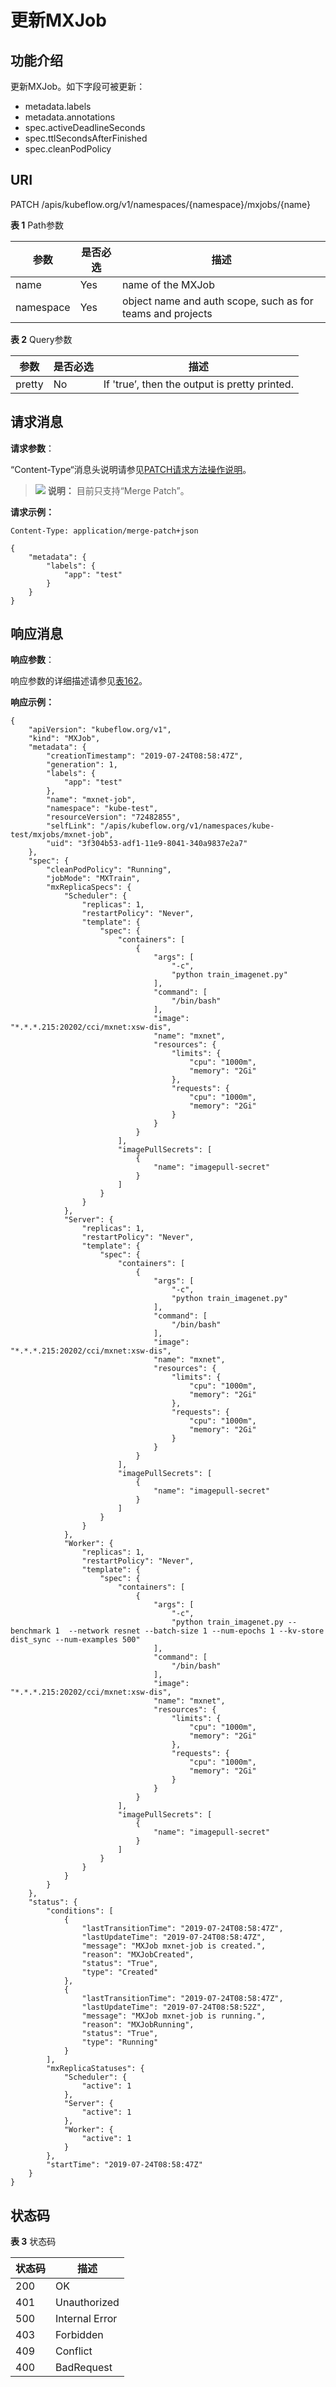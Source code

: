 # 更新MXJob<a name="cci_02_3156"></a>

## 功能介绍<a name="zh-cn_topic_0083864910_section15904123713483"></a>

更新MXJob。如下字段可被更新：

-   metadata.labels
-   metadata.annotations
-   spec.activeDeadlineSeconds
-   spec.ttlSecondsAfterFinished
-   spec.cleanPodPolicy

## URI<a name="zh-cn_topic_0083864910_section764545414815"></a>

PATCH /apis/kubeflow.org/v1/namespaces/\{namespace\}/mxjobs/\{name\}

**表 1**  Path参数

|参数|是否必选|描述|
|--|--|--|
|name|Yes|name of the MXJob|
|namespace|Yes|object name and auth scope, such as for teams and projects|


**表 2**  Query参数

|参数|是否必选|描述|
|--|--|--|
|pretty|No|If 'true’, then the output is pretty printed.|


## 请求消息<a name="zh-cn_topic_0083864910_section24905416619"></a>

**请求参数**：

“Content-Type“消息头说明请参见[PATCH请求方法操作说明](PATCH请求方法操作说明.md)。

>![](public_sys-resources/icon-note.gif) **说明：** 
>目前只支持“Merge Patch”。

**请求示例：**

```
Content-Type: application/merge-patch+json
```

```
{
    "metadata": {
        "labels": {
            "app": "test"
        }
    }
}
```

## 响应消息<a name="zh-cn_topic_0083864910_section1575712476123"></a>

**响应参数**：

响应参数的详细描述请参见[表162](数据结构-0.md#table65611161418)。

**响应示例：**

```
{
    "apiVersion": "kubeflow.org/v1",
    "kind": "MXJob",
    "metadata": {
        "creationTimestamp": "2019-07-24T08:58:47Z",
        "generation": 1,
        "labels": {
            "app": "test"
        },
        "name": "mxnet-job",
        "namespace": "kube-test",
        "resourceVersion": "72482855",
        "selfLink": "/apis/kubeflow.org/v1/namespaces/kube-test/mxjobs/mxnet-job",
        "uid": "3f304b53-adf1-11e9-8041-340a9837e2a7"
    },
    "spec": {
        "cleanPodPolicy": "Running",
        "jobMode": "MXTrain",
        "mxReplicaSpecs": {
            "Scheduler": {
                "replicas": 1,
                "restartPolicy": "Never",
                "template": {
                    "spec": {
                        "containers": [
                            {
                                "args": [
                                    "-c",
                                    "python train_imagenet.py"
                                ],
                                "command": [
                                    "/bin/bash"
                                ],
                                "image": "*.*.*.215:20202/cci/mxnet:xsw-dis",
                                "name": "mxnet",
                                "resources": {
                                    "limits": {
                                        "cpu": "1000m",
                                        "memory": "2Gi"
                                    },
                                    "requests": {
                                        "cpu": "1000m",
                                        "memory": "2Gi"
                                    }
                                }
                            }
                        ],
                        "imagePullSecrets": [
                            {
                                "name": "imagepull-secret"
                            }
                        ]
                    }
                }
            },
            "Server": {
                "replicas": 1,
                "restartPolicy": "Never",
                "template": {
                    "spec": {
                        "containers": [
                            {
                                "args": [
                                    "-c",
                                    "python train_imagenet.py"
                                ],
                                "command": [
                                    "/bin/bash"
                                ],
                                "image": "*.*.*.215:20202/cci/mxnet:xsw-dis",
                                "name": "mxnet",
                                "resources": {
                                    "limits": {
                                        "cpu": "1000m",
                                        "memory": "2Gi"
                                    },
                                    "requests": {
                                        "cpu": "1000m",
                                        "memory": "2Gi"
                                    }
                                }
                            }
                        ],
                        "imagePullSecrets": [
                            {
                                "name": "imagepull-secret"
                            }
                        ]
                    }
                }
            },
            "Worker": {
                "replicas": 1,
                "restartPolicy": "Never",
                "template": {
                    "spec": {
                        "containers": [
                            {
                                "args": [
                                    "-c",
                                    "python train_imagenet.py --benchmark 1  --network resnet --batch-size 1 --num-epochs 1 --kv-store dist_sync --num-examples 500"
                                ],
                                "command": [
                                    "/bin/bash"
                                ],
                                "image": "*.*.*.215:20202/cci/mxnet:xsw-dis",
                                "name": "mxnet",
                                "resources": {
                                    "limits": {
                                        "cpu": "1000m",
                                        "memory": "2Gi"
                                    },
                                    "requests": {
                                        "cpu": "1000m",
                                        "memory": "2Gi"
                                    }
                                }
                            }
                        ],
                        "imagePullSecrets": [
                            {
                                "name": "imagepull-secret"
                            }
                        ]
                    }
                }
            }
        }
    },
    "status": {
        "conditions": [
            {
                "lastTransitionTime": "2019-07-24T08:58:47Z",
                "lastUpdateTime": "2019-07-24T08:58:47Z",
                "message": "MXJob mxnet-job is created.",
                "reason": "MXJobCreated",
                "status": "True",
                "type": "Created"
            },
            {
                "lastTransitionTime": "2019-07-24T08:58:47Z",
                "lastUpdateTime": "2019-07-24T08:58:52Z",
                "message": "MXJob mxnet-job is running.",
                "reason": "MXJobRunning",
                "status": "True",
                "type": "Running"
            }
        ],
        "mxReplicaStatuses": {
            "Scheduler": {
                "active": 1
            },
            "Server": {
                "active": 1
            },
            "Worker": {
                "active": 1
            }
        },
        "startTime": "2019-07-24T08:58:47Z"
    }
}
```

## 状态码<a name="zh-cn_topic_0083864910_section16509142112516"></a>

**表 3**  状态码

|状态码|描述|
|--|--|
|200|OK|
|401|Unauthorized|
|500|Internal Error|
|403|Forbidden|
|409|Conflict|
|400|BadRequest|


